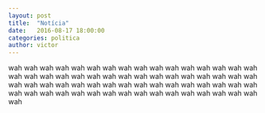```yaml
---
layout: post
title:  "Notícia"
date:   2016-08-17 18:00:00
categories: politica
author: victor
---
```

wah wah wah wah wah wah wah wah wah wah wah wah wah wah wah wah wah wah wah wah wah wah wah wah wah wah wah wah wah wah wah wah wah wah wah wah wah wah wah wah wah wah wah wah wah wah wah wah wah wah wah wah wah wah wah wah wah wah wah wah wah wah wah wah wah
